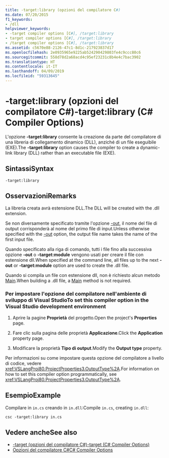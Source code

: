 ```yaml
---
title: -target:library (opzioni del compilatore C#)
ms.date: 07/20/2015
f1_keywords:
- /dll
helpviewer_keywords:
- -target compiler options [C#], /target:library
- target compiler options [C#], /target:library
- /target compiler options [C#], /target:library
ms.assetid: c5670e88-2126-47c1-8d1c-217923837d17
ms.openlocfilehash: 2e0935965e9225ab524290429803fe4c9ccc80c6
ms.sourcegitcommit: 558d78d2a68acd4c95ef23231c8b4e4c7bac3902
ms.translationtype: HT
ms.contentlocale: it-IT
ms.lasthandoff: 04/09/2019
ms.locfileid: "59313645"
---
```

# <a name="-targetlibrary-c-compiler-options"></a><span data-ttu-id="3e571-102">-target:library (opzioni del compilatore C#)</span><span class="sxs-lookup"><span data-stu-id="3e571-102">-target:library (C# Compiler Options)</span></span>
<span data-ttu-id="3e571-103">L'opzione **-target:library** consente la creazione da parte del compilatore di una libreria di collegamento dinamico (DLL), anziché di un file eseguibile (EXE).</span><span class="sxs-lookup"><span data-stu-id="3e571-103">The **-target:library** option causes the compiler to create a dynamic-link library (DLL) rather than an executable file (EXE).</span></span>  
  
## <a name="syntax"></a><span data-ttu-id="3e571-104">Sintassi</span><span class="sxs-lookup"><span data-stu-id="3e571-104">Syntax</span></span>  
  
```console  
-target:library  
```  
  
## <a name="remarks"></a><span data-ttu-id="3e571-105">Osservazioni</span><span class="sxs-lookup"><span data-stu-id="3e571-105">Remarks</span></span>  
 <span data-ttu-id="3e571-106">La libreria creata avrà estensione DLL.</span><span class="sxs-lookup"><span data-stu-id="3e571-106">The DLL will be created with the .dll extension.</span></span>  
  
 <span data-ttu-id="3e571-107">Se non diversamente specificato tramite l'opzione [-out](../../../csharp/language-reference/compiler-options/out-compiler-option.md), il nome del file di output corrisponderà al nome del primo file di input.</span><span class="sxs-lookup"><span data-stu-id="3e571-107">Unless otherwise specified with the [-out](../../../csharp/language-reference/compiler-options/out-compiler-option.md) option, the output file name takes the name of the first input file.</span></span>  
  
 <span data-ttu-id="3e571-108">Quando specificato alla riga di comando, tutti i file fino alla successiva opzione **-out** o **-target:module** vengono usati per creare il file con estensione dll.</span><span class="sxs-lookup"><span data-stu-id="3e571-108">When specified at the command line, all files up to the next **-out** or **-target:module** option are used to create the .dll file.</span></span>  
  
 <span data-ttu-id="3e571-109">Quando si compila un file con estensione dll, non è richiesto alcun metodo [Main](../../../csharp/programming-guide/main-and-command-args/index.md).</span><span class="sxs-lookup"><span data-stu-id="3e571-109">When building a .dll file, a [Main](../../../csharp/programming-guide/main-and-command-args/index.md) method is not required.</span></span>  
  
### <a name="to-set-this-compiler-option-in-the-visual-studio-development-environment"></a><span data-ttu-id="3e571-110">Per impostare l'opzione del compilatore nell'ambiente di sviluppo di Visual Studio</span><span class="sxs-lookup"><span data-stu-id="3e571-110">To set this compiler option in the Visual Studio development environment</span></span>  
  
1. <span data-ttu-id="3e571-111">Aprire la pagine **Proprietà** del progetto.</span><span class="sxs-lookup"><span data-stu-id="3e571-111">Open the project's **Properties** page.</span></span>  
  
2. <span data-ttu-id="3e571-112">Fare clic sulla pagina delle proprietà **Applicazione**.</span><span class="sxs-lookup"><span data-stu-id="3e571-112">Click the **Application** property page.</span></span>  
  
3. <span data-ttu-id="3e571-113">Modificare la proprietà **Tipo di output**.</span><span class="sxs-lookup"><span data-stu-id="3e571-113">Modify the **Output type** property.</span></span>  
  
 <span data-ttu-id="3e571-114">Per informazioni su come impostare questa opzione del compilatore a livello di codice, vedere <xref:VSLangProj80.ProjectProperties3.OutputType%2A>.</span><span class="sxs-lookup"><span data-stu-id="3e571-114">For information on how to set this compiler option programmatically, see <xref:VSLangProj80.ProjectProperties3.OutputType%2A>.</span></span>  
  
## <a name="example"></a><span data-ttu-id="3e571-115">Esempio</span><span class="sxs-lookup"><span data-stu-id="3e571-115">Example</span></span>  
 <span data-ttu-id="3e571-116">Compilare in `in.cs` creando in `in.dll`:</span><span class="sxs-lookup"><span data-stu-id="3e571-116">Compile `in.cs`, creating `in.dll`:</span></span>  
  
```console  
csc -target:library in.cs  
```  
  
## <a name="see-also"></a><span data-ttu-id="3e571-117">Vedere anche</span><span class="sxs-lookup"><span data-stu-id="3e571-117">See also</span></span>

- [<span data-ttu-id="3e571-118">-target (opzioni del compilatore C#)</span><span class="sxs-lookup"><span data-stu-id="3e571-118">-target (C# Compiler Options)</span></span>](../../../csharp/language-reference/compiler-options/target-compiler-option.md)
- [<span data-ttu-id="3e571-119">Opzioni del compilatore C#</span><span class="sxs-lookup"><span data-stu-id="3e571-119">C# Compiler Options</span></span>](../../../csharp/language-reference/compiler-options/index.md)
